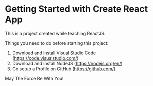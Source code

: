 # Getting Started with Create React App

This is a project created while teaching ReactJS.

Things you need to do before starting this project:
1. Download and install Visual Studio Code (https://code.visualstudio.com/)
2. Download and install NodeJS (https://nodejs.org/en/)
3. Go setup a Profile on GitHub (https://github.com/)

May The Force Be With You!